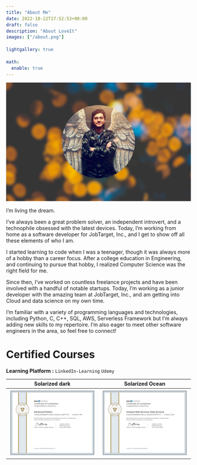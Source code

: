 ```yaml
---
title: "About Me"
date: 2022-10-22T17:52:53+00:00
draft: false
description: "About LoveIt"
images: ["/about.png"]

lightgallery: true

math:
  enable: true
---
```


![mypic](about.png)

I’m living the dream.

I’ve always been a great problem solver, an independent introvert, and a technophile obsessed with the latest devices. Today, I’m working from home as a software developer for JobTarget, Inc., and I get to show off all these elements of who I am.

I started learning to code when I was a teenager, though it was always more of a hobby than a career focus. After a college education in Engineering, and continuing to pursue that hobby, I realized Computer Science was the right field for me.

Since then, I’ve worked on countless freelance projects and have been involved with a handful of notable startups. Today, I’m working as a junior developer with the amazing team at JobTarget, Inc., and am getting into Cloud and data science on my own time.

I’m familiar with a variety of programming languages and technologies, including Python, C, C++, SQL, AWS, Serverless Framework but I’m always adding new skills to my repertoire. I’m also eager to meet other software engineers in the area, so feel free to connect!


# Certified Courses
**Learning Platform  :** `LinkedIn-Learning` `Udemy` 

Solarized dark             |  Solarized Ocean
:-------------------------:|:-------------------------:
![](certificates/1.png)  |  ![](certificates/2.png)



